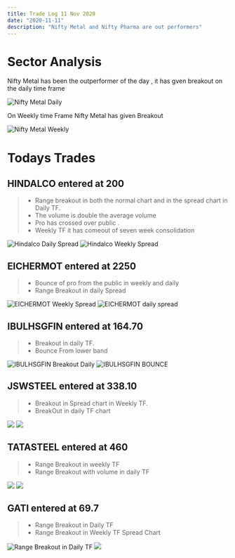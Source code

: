 ```yaml
---
title: Trade Log 11 Nov 2020
date: "2020-11-11"
description: "Nifty Metal and Nifty Pharma are out performers"
---
```


# Sector Analysis

Nifty Metal has been the outperformer of the day , it has gven breakout on the daily time frame

![Nifty Metal Daily](https://www.tradingview.com/x/z1WF9Af6/)

On Weekly time Frame Nifty Metal has given Breakout

![Nifty Metal Weekly](https://www.tradingview.com/x/yV2yQFUl/)

# Todays Trades

## HINDALCO entered at 200

> - Range breakout in both the normal chart and in the spread chart in Daily TF.
> - The volume is double the average volume
> - Pro has crossed over public .
> - Weekly TF it has comeout of seven week consolidation

![Hindalco Daily Spread](https://www.tradingview.com/x/7LsxVjSg/)
![Hindalco Weekly Spread](https://www.tradingview.com/x/Jq76OJek/)

## EICHERMOT entered at 2250

> - Bounce of pro from the public in weekly and daily
> - Range Breakout in daily Spread

![EICHERMOT Weekly Spread](https://www.tradingview.com/x/Z9raeW2G/)
![EICHERMOT daily spread](https://www.tradingview.com/x/kdWQpWO2/)

## IBULHSGFIN entered at 164.70

> - Breakout in daily TF.
> - Bounce From lower band

![IBULHSGFIN Breakout Daily](https://www.tradingview.com/x/NeNAOgxK/)
![IBULHSGFIN BOUNCE](https://www.tradingview.com/x/NPLp7J2X/)

## JSWSTEEL entered at 338.10

> - Breakout in Spread chart in Weekly TF.
> - BreakOut in daily TF chart

![](https://www.tradingview.com/x/QaFCcnYJ/)
![](https://www.tradingview.com/x/kOJp7Lnf/)

## TATASTEEL entered at 460

> - Range Breakout in weekly TF
> - Range Breakout with volume in daily TF

![](https://www.tradingview.com/x/Vw69I7gK/)
![](https://www.tradingview.com/x/71a1lVWw/)

## GATI entered at 69.7

> - Range Breakout in Daily TF
> - Range Breakout in Weekly TF Spread Chart

![Range Breakout in Daily TF](https://www.tradingview.com/x/NI5ph9oc/)
![](https://www.tradingview.com/x/dqgrcKC8/)
